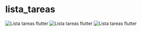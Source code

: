 # lista_tareas
![Lista tareas flutter](https://i.postimg.cc/BZy2QzPr/listatareasflutter3.jpg)
![Lista tareas flutter](https://i.postimg.cc/KvMBK5nR/listatareasflutter2.jpg)
![Lista tareas flutter](https://i.postimg.cc/nr6mRstF/listatareasflutter1.jpg)

